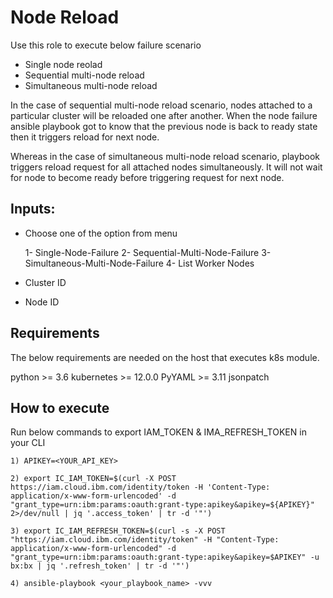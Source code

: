 Node Reload
=========

Use this role to execute below failure scenario

* Single node reolad
* Sequential multi-node reload
* Simultaneous multi-node reload

In the case of sequential multi-node reload scenario, nodes attached to a particular cluster will be reloaded one after another. When the node failure ansible playbook got to know that the previous node is back to ready state then it triggers reload for next node.

Whereas in the case of simultaneous multi-node reload scenario, playbook triggers reload request for all attached nodes simultaneously. It will not wait for node to become ready before triggering request for next node.

Inputs:
---------

* Choose one of the option from menu

    1- Single-Node-Failure
    2- Sequential-Multi-Node-Failure
    3- Simultaneous-Multi-Node-Failure
    4- List Worker Nodes

* Cluster ID
* Node ID


Requirements
------------

The below requirements are needed on the host that executes k8s module.

python >= 3.6
kubernetes >= 12.0.0
PyYAML >= 3.11
jsonpatch


How to execute
---------------

Run below commands to export IAM_TOKEN & IMA_REFRESH_TOKEN in your CLI

```
1) APIKEY=<YOUR_API_KEY>

2) export IC_IAM_TOKEN=$(curl -X POST https://iam.cloud.ibm.com/identity/token -H 'Content-Type: application/x-www-form-urlencoded' -d "grant_type=urn:ibm:params:oauth:grant-type:apikey&apikey=${APIKEY}" 2>/dev/null | jq '.access_token' | tr -d '"')

3) export IC_IAM_REFRESH_TOKEN=$(curl -s -X POST "https://iam.cloud.ibm.com/identity/token" -H "Content-Type: application/x-www-form-urlencoded" -d "grant_type=urn:ibm:params:oauth:grant-type:apikey&apikey=$APIKEY" -u bx:bx | jq '.refresh_token' | tr -d '"')

4) ansible-playbook <your_playbook_name> -vvv

```


